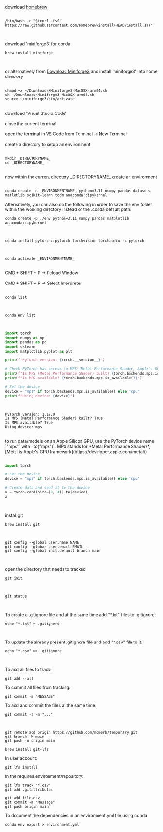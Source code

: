 download [homebrew](https://brew.sh) <br><br>

```other
/bin/bash -c "$(curl -fsSL https://raw.githubusercontent.com/Homebrew/install/HEAD/install.sh)"
```

<br>



download 'miniforge3' for conda 

```other
brew install miniforge
```

<br>

or alternatively from [Download Miniforge3](https://github.com/conda-forge/miniforge/blob/main/README.md) and install 'miniforge3' into home directory <br><br>


```other
chmod +x ~/Downloads/Miniforge3-MacOSX-arm64.sh
sh ~/Downloads/Miniforge3-MacOSX-arm64.sh
source ~/miniforge3/bin/activate
```

<br>
download 'Visual Studio Code' <br><br>
close the current terminal <br><br>
open the terminal in VS Code from Terminal -> New Terminal <br><br>
create a directory to setup an environment <br><br>

```other
mkdir _DIRECTORYNAME_
cd _DIRECTORYNAME_
```

<br>
now within the current directory _DIRECTORYNAME_ create an environment <br><br>

```other
conda create -n _ENVIRONMENTNAME_ python=3.11 numpy pandas datasets matlotlib scikit-learn tqdm anaconda::ipykernel
```

Alternatively, you can also do the following in order to save the env folder within the working directory instead of the .conda default path:

```other
conda create -p ./env python=3.11 numpy pandas matplotlib anaconda::ipykernel
```



<br>

```other
conda install pytorch::pytorch torchvision torchaudio -c pytorch
```

<br>

```other
conda activate _ENVIRONMENTNAME_
```

<br>
CMD + SHIFT + P -> Reload Window <br><br>
CMD + SHIFT + P -> Select Interpreter <br><br>

```other
conda list
```

<br>

```other
conda env list
```

<br>

```python
import torch
import numpy as np
import pandas as pd
import sklearn
import matplotlib.pyplot as plt

print(f"PyTorch version: {torch.__version__}")

# Check PyTorch has access to MPS (Metal Performance Shader, Apple's GPU architecture)
print(f"Is MPS (Metal Performance Shader) built? {torch.backends.mps.is_built()}")
print(f"Is MPS available? {torch.backends.mps.is_available()}")

# Set the device      
device = "mps" if torch.backends.mps.is_available() else "cpu"
print(f"Using device: {device}")
```

<br>

```other
PyTorch version: 1.12.0
Is MPS (Metal Performance Shader) built? True
Is MPS available? True
Using device: mps
```

<br>
to run data/models on an Apple Silicon GPU, use the PyTorch device name `"mps"` with `.to("mps")`. MPS stands for *Metal Performance Shaders*, [Metal is Apple's GPU framework](https://developer.apple.com/metal/). <br><br>

```python
import torch

# Set the device
device = "mps" if torch.backends.mps.is_available() else "cpu"

# Create data and send it to the device
x = torch.rand(size=(3, 4)).to(device)
x
```
<br>

install git <br>

```other
brew install git
```
<br>

```other
git config --global user.name NAME
git config --globar user.email EMAIL
git config --global init.default branch main
```
<br>

open the directory that needs to tracked <br>

```other
git init
```
<br>

```other
git status
```

<br>

To create a .gitignore file and at the same time add "*.txt" files to .gitignore:

```other
echo "*.txt" > .gitignore
```

<br>

To update the already present .gitignore file and add "*.csv" file to it:

```other
echo "*.csv" >> .gitignore
```

<br>

To add all files to track:
```other
git add --all
```

To commit all files from tracking:
```other
git commit -m "MESSAGE"
```

To add and commit the files at the same time:
```other
git commit -a -m "..."
```
<br>

```other
git remote add origin https://github.com/momerb/temporary.git
git branch -M main
git push -u origin main
```

```other
brew install git-lfs
```

In user account:
```
git lfs install
```

In the required environment/repository:
```other
git lfs track "*.csv"
git add .gitattributes
```

```other
git add file.csv
git commit -m "Message"
git push origin main
```

To document the dependencies in an environment.yml file using conda

```other
conda env export > environment.yml
```
